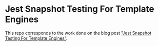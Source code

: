 # Jest Snapshot Testing For Template Engines

This repo corresponds to the work done on the blog post ["Jest Snapshot Testing For Template Engines"](https://blog.dennisokeeffe.com/blog/2022-01-12-jest-snapshot-testing-for-template-languages.mdx).
